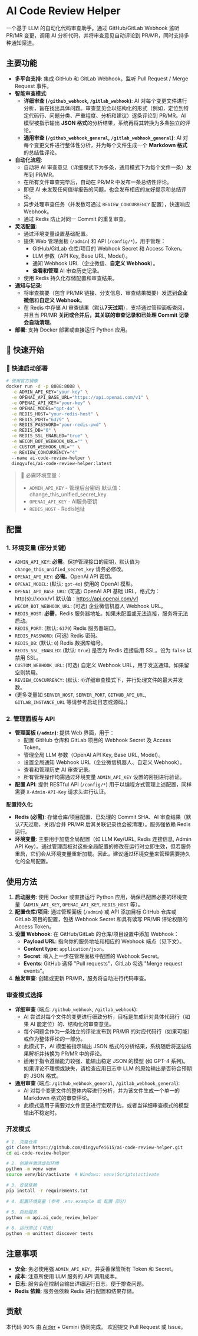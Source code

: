 # AI Code Review Helper

一个基于 LLM 的自动化代码审查助手。通过 GitHub/GitLab Webhook 监听 PR/MR 变更，调用 AI 分析代码，并将审查意见自动评论到 PR/MR，同时支持多种通知渠道。

## 主要功能

- **多平台支持**: 集成 GitHub 和 GitLab Webhook，监听 Pull Request / Merge Request 事件。
- **智能审查模式**:
    - **详细审查 (`/github_webhook`, `/gitlab_webhook`)**: AI 对每个变更文件进行分析，旨在找出具体问题。审查意见会以结构化的形式（例如，定位到特定代码行、问题分类、严重程度、分析和建议）逐条评论到 PR/MR。AI 模型被指示输出 **JSON 格式**的分析结果，系统再将其转换为多条独立的评论。
    - **通用审查 (`/github_webhook_general`, `/gitlab_webhook_general`)**: AI 对每个变更文件进行整体性分析，并为每个文件生成一个 **Markdown 格式**的总结性评论。
- **自动化流程**:
    - 自动将 AI 审查意见（详细模式下为多条，通用模式下为每个文件一条）发布到 PR/MR。
    - 在所有文件审查完毕后，自动在 PR/MR 中发布一条总结性评论。
    - 即便 AI 未发现任何值得报告的问题，也会发布相应的友好提示和总结评论。
    - 异步处理审查任务（并发数可通过 `REVIEW_CONCURRENCY` 配置），快速响应 Webhook。
    - 通过 Redis 防止对同一 Commit 的重复审查。
- **灵活配置**:
    - 通过环境变量设置基础配置。
    - 提供 Web 管理面板 (`/admin`) 和 API (`/config/*`)，用于管理：
        - GitHub/GitLab 仓库/项目的 Webhook Secret 和 Access Token。
        - LLM 参数（API Key, Base URL, Model）。
        - 通知 Webhook URL（企业微信、**自定义 Webhook**）。
        - **查看和管理** AI 审查历史记录。
    - 使用 Redis 持久化存储配置和审查结果。
- **通知与记录**:
    - 将审查摘要（包含 PR/MR 链接、分支信息、审查结果概要）发送到**企业微信**和**自定义 Webhook**。
    - 在 Redis 中存储 AI 审查结果（默认**7天过期**），支持通过管理面板查阅，并且当 PR/MR **关闭或合并后，其关联的审查记录和已处理 Commit 记录会自动清理**。
- **部署**: 支持 Docker 部署或直接运行 Python 应用。

## 🚀 快速开始

### 🐳 快速启动部署
```bash
# 使用官方镜像
docker run -d -p 8088:8088 \
  -e ADMIN_API_KEY="your-key" \
  -e OPENAI_API_BASE_URL="https://api.openai.com/v1" \
  -e OPENAI_API_KEY="your-key" \
  -e OPENAI_MODEL="gpt-4o" \
  -e REDIS_HOST="your-redis-host" \
  -e REDIS_PORT="6379" \
  -e REDIS_PASSWORD="your-redis-pwd" \
  -e REDIS_DB="0" \
  -e REDIS_SSL_ENABLED="true" \
  -e WECOM_BOT_WEBHOOK_URL="" \
  -e CUSTOM_WEBHOOK_URL="" \
  -e REVIEW_CONCURRENCY="4"
  --name ai-code-review-helper \
  dingyufei/ai-code-review-helper:latest
```

> 📌 必需环境变量：
> - `ADMIN_API_KEY` - 管理后台密码 默认值：change_this_unified_secret_key
> - `OPENAI_API_KEY` - AI服务密钥  
> - `REDIS_HOST` - Redis地址

## 配置

### 1. 环境变量 (部分关键)
-   `ADMIN_API_KEY`: **必需**。保护管理接口的密钥，默认值为`change_this_unified_secret_key` 请务必修改。
-   `OPENAI_API_KEY`: **必需**。OpenAI API 密钥。
-   `OPENAI_MODEL`: (默认: `gpt-4o`) 使用的 OpenAI 模型。
-   `OPENAI_API_BASE_URL`: (可选) OpenAI API 基础 URL，格式为：http(s)://xxxx/v1 默认值：https://api.openai.com/v1
-   `WECOM_BOT_WEBHOOK_URL`: (可选) 企业微信机器人 Webhook URL。
-   `REDIS_HOST`: **必需**。Redis 服务器地址。如果未配置或无法连接，服务将无法启动。
-   `REDIS_PORT`: (默认: `6379`) Redis 服务器端口。
-   `REDIS_PASSWORD`: (可选) Redis 密码。
-   `REDIS_DB`: (默认: `0`) Redis 数据库编号。
-   `REDIS_SSL_ENABLED`: (默认: `true`) 是否为 Redis 连接启用 SSL。设为 `false` 以禁用 SSL。
-   `CUSTOM_WEBHOOK_URL`: (可选) 自定义 Webhook URL，用于发送通知。如果留空则禁用。
-   `REVIEW_CONCURRENCY`: (默认: `4`)详细审查模式下，并行处理文件的最大并发数。
-   (更多变量如 `SERVER_HOST`, `SERVER_PORT`, `GITHUB_API_URL`, `GITLAB_INSTANCE_URL` 等请参考启动日志或源码。)

### 2. 管理面板与 API
- **管理面板 (`/admin`)**: 提供 Web 界面，用于：
    - 配置 GitHub 仓库和 GitLab 项目的 Webhook Secret 及 Access Token。
    - 管理全局 LLM 参数（OpenAI API Key, Base URL, Model）。
    - 设置全局通知 Webhook URL（企业微信机器人、自定义 Webhook）。
    - 查看和管理历史 AI 审查记录。
    - 所有管理操作均需通过环境变量 `ADMIN_API_KEY` 设置的密钥进行验证。
- **配置 API**: 提供 RESTful API (`/config/*`) 用于以编程方式管理上述配置，同样需要 `X-Admin-API-Key` 请求头进行认证。

**配置持久化**:
- **Redis (必需)**: 存储仓库/项目配置、已处理的 Commit SHA、AI 审查结果（默认7天过期，关闭/合并 PR/MR 后其关联记录也会被清理）。服务强依赖 Redis 运行。
- **环境变量**: 主要用于加载全局配置（如 LLM Key/URL, Redis 连接信息, Admin API Key）。通过管理面板对这些全局配置的修改在运行时立即生效，但若服务重启，它们会从环境变量重新加载。因此，建议通过环境变量来管理需要持久化的全局配置。

## 使用方法

1.  **启动服务**: 使用 Docker 或直接运行 Python 应用，确保已配置必要的环境变量（`ADMIN_API_KEY`, `OPENAI_API_KEY`, `REDIS_HOST` 等）。
2.  **配置仓库/项目**: 通过管理面板 (`/admin`) 或 API 添加目标 GitHub 仓库或 GitLab 项目的配置，包括 Webhook Secret 和具有读写 PR/MR 评论权限的 Access Token。
3.  **设置 Webhook**: 在 GitHub/GitLab 的仓库/项目设置中添加 Webhook：
    - **Payload URL**: 指向你的服务地址和相应的 Webhook 端点（见下文）。
    - **Content type**: `application/json`。
    - **Secret**: 填入上一步在管理面板中配置的 Webhook Secret。
    - **Events**: GitHub 选择 "Pull requests"，GitLab 勾选 "Merge request events"。
4.  **触发审查**: 创建或更新 PR/MR，服务将自动进行代码审查。

### 审查模式选择
- **详细审查** (端点: `/github_webhook`, `/gitlab_webhook`):
    - AI 尝试对每个文件的变更进行细致分析，目标是生成针对具体代码行（如果 AI 能定位）的、结构化的审查意见。
    - 每个问题会作为一条独立的评论发布到 PR/MR 的对应代码行（如果可能）或作为整体评论的一部分。
    - 此模式下，AI 模型被指示输出 JSON 格式的分析结果，系统随后将这些结果解析并转换为 PR/MR 中的评论。
    - 适用于指令遵循能力较强、能输出稳定 JSON 的模型 (如 GPT-4 系列)。如果评论不理想或缺失，请检查应用日志中 LLM 的原始输出是否符合预期的 JSON 格式。
- **通用审查** (端点: `/github_webhook_general`, `/gitlab_webhook_general`):
    - AI 对每个变更文件的整体内容进行分析，并为该文件生成一个单一的 Markdown 格式的审查评论。
    - 此模式适用于需要对文件变更进行宏观评估，或者当详细审查模式的模型输出不稳定时。

### 开发模式
```bash
# 1. 克隆仓库
git clone https://github.com/dingyufei615/ai-code-review-helper.git
cd ai-code-review-helper

# 2. 创建并激活虚拟环境
python -m venv venv
source venv/bin/activate  # Windows: venv\Scripts\activate

# 3. 安装依赖
pip install -r requirements.txt

# 4. 配置环境变量 (参考 .env.example 或 配置 部分)

# 5. 启动服务
python -m api.ai_code_review_helper

# 6. 运行测试 (可选)
python -m unittest discover tests
```

## 注意事项
- **安全**: 务必使用强 `ADMIN_API_KEY`，并妥善保管所有 Token 和 Secret。
- **成本**: 注意所使用 LLM 服务的 API 调用成本。
- **日志**: 服务会在控制台输出详细运行日志，便于排查问题。
- **Redis 依赖**: 服务强依赖 Redis 进行配置和结果存储。

## 贡献
本代码 90% 由 [Aider](https://github.com/Aider-AI/aider) + Gemini 协同完成。
欢迎提交 Pull Request 或 Issue。

